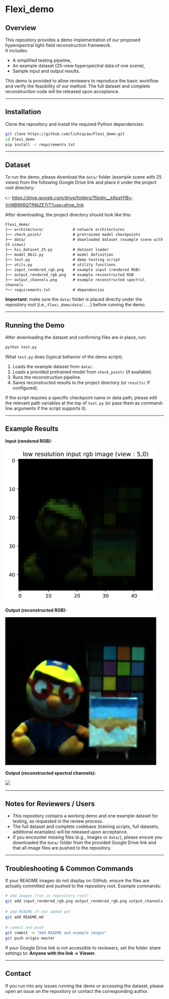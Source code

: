 
# Flexi_demo

## Overview
This repository provides a demo implementation of our proposed hyperspectral light-field reconstruction framework.  
It includes:
- A simplified testing pipeline,
- An example dataset (25-view hyperspectral data of one scene),
- Sample input and output results.

This demo is provided to allow reviewers to reproduce the basic workflow and verify the feasibility of our method. The full dataset and complete reconstruction code will be released upon acceptance.

---

## Installation

Clone the repository and install the required Python dependencies:

```bash
git clone https://github.com/lishiqiao/Flexi_demo.git
cd Flexi_demo
pip install -r requirements.txt
```

---

## Dataset

To run the demo, please download the `data/` folder (example scene with 25 views) from the following Google Drive link and place it under the project root directory:

👉 https://drive.google.com/drive/folders/15bdm__k6pzH18y-VnNB9X6QTfNbZETrT?usp=drive_link

After downloading, the project directory should look like this:

```
Flexi_demo/
├── architecture/             # network architectures
├── check_point/              # pretrained model checkpoints
├── data/                     # downloaded dataset (example scene with 25 views)
├── hsi_dataset_25.py         # dataset loader
├── model_0611.py             # model definition
├── test.py                   # demo testing script
├── utils.py                  # utility functions
├── input_rendered_rgb.png    # example input (rendered RGB)
├── output_rendered_rgb.png   # example reconstructed RGB
├── output_channels.png       # example reconstructed spectral channels
└── requirements.txt          # dependencies
```

**Important:** make sure the `data/` folder is placed directly under the repository root (i.e., `Flexi_demo/data/...`) before running the demo.

---

## Running the Demo

After downloading the dataset and confirming files are in place, run:

```bash
python test.py
```

What `test.py` does (typical behavior of the demo script):
1. Loads the example dataset from `data/`.
2. Loads a provided pretrained model from `check_point/` (if available).
3. Runs the reconstruction pipeline.
4. Saves reconstructed results to the project directory (or `results/` if configured).

If the script requires a specific checkpoint name or data path, please edit the relevant path variables at the top of `test.py` (or pass them as command-line arguments if the script supports it).

---

## Example Results

**Input (rendered RGB):**

<img src="input_rendered_rgb.png" width="480">

**Output (reconstructed RGB):**

<img src="output_rendered_rgb.png" width="480">

**Output (reconstructed spectral channels):**

<img src="output_channels.png" width="480">

---

## Notes for Reviewers / Users
- This repository contains a working demo and one example dataset for testing, as requested in the review process.  
- The full dataset and complete codebase (training scripts, full datasets, additional examples) will be released upon acceptance.  
- If you encounter missing files (e.g., images or `data/`), please ensure you downloaded the `data/` folder from the provided Google Drive link and that all image files are pushed to the repository.

---

## Troubleshooting & Common Commands

If your README images do not display on GitHub, ensure the files are actually committed and pushed to the repository root. Example commands:

```bash
# add images (run in repository root)
git add input_rendered_rgb.png output_rendered_rgb.png output_channels.png

# add README if not added yet
git add README.md

# commit and push
git commit -m "Add README and example images"
git push origin master
```

If your Google Drive link is not accessible to reviewers, set the folder share settings to: **Anyone with the link → Viewer**.

---

## Contact
If you run into any issues running the demo or accessing the dataset, please open an issue on the repository or contact the corresponding author.
